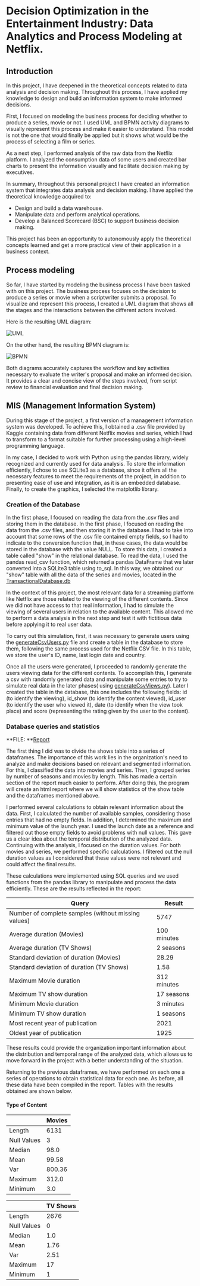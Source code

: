 # Decision Optimization in the Entertainment Industry: Data Analytics and Process Modeling at Netflix.

## Introduction

In this project, I have deepened in the theoretical concepts related to data analysis and decision making. Throughout this process, I have applied my knowledge to design and build an information system to make informed decisions.

First, I focused on modeling the business process for deciding whether to produce a series, movie or not. I used UML and BPMN activity diagrams to visually represent this process and make it easier to understand. This model is not the one that would finally be applied but it shows what would be the process of selecting a film or series.

As a next step, I performed analysis of the raw data from the Netflix platform. I analyzed the consumption data of some users and created bar charts to present the information visually and facilitate decision making by executives.

In summary, throughout this personal project I have created an information system that integrates data analysis and decision making. I have applied the theoretical knowledge acquired to:

- Design and build a data warehouse.
- Manipulate data and perform analytical operations.
- Develop a Balanced Scorecard (BSC) to support business decision making.

This project has been an opportunity to autonomously apply the theoretical concepts learned and get a more practical view of their application in a business context.

## Process modeling

So far, I have started by modeling the business process I have been tasked with on this project. The business process focuses on the decision to produce a series or movie when a scriptwriter submits a proposal. To visualize and represent this process, I created a UML diagram that shows all the stages and the interactions between the different actors involved.

Here is the resulting UML diagram:

![UML](images/UML.png) 

On the other hand, the resulting BPMN diagram is:

![BPMN](images/BPMN.png) 

Both diagrams accurately captures the workflow and key activities necessary to evaluate the writer's proposal and make an informed decision. It provides a clear and concise view of the steps involved, from script review to financial evaluation and final decision making.

## MIS (Management Information System)

During this stage of the project, a first version of a management information system was developed. To achieve this, I obtained a .csv file provided by Kaggle containing data from different Netflix movies and series, which I had to transform to a format suitable for further processing using a high-level programming language.

In my case, I decided to work with Python using the pandas library, widely recognized and currently used for data analysis. To store the information efficiently, I chose to use SQLite3 as a database, since it offers all the necessary features to meet the requirements of the project, in addition to presenting ease of use and integration, as it is an embedded database. Finally, to create the graphics, I selected the matplotlib library.

### Creation of the Database

In the first phase, I focused on reading the data from the .csv files and storing them in the database. In the first phase, I focused on reading the data from the .csv files, and then storing it in the database. I had to take into account that some rows of the .csv file contained empty fields, so I had to indicate to the conversion function that, in these cases, the data would be stored in the database with the value NULL. To store this data, I created a table called "show" in the relational database. To read the data, I used the pandas read_csv function, which returned a pandas DataFrame that we later converted into a SQLite3 table using to_sql. In this way, we obtained our "show" table with all the data of the series and movies, located in the [TransactionalDatabase.db](https://github.com/pizarroiker/SI-P1/blob/master/DDBB/TransactionalDatabase.db)

In the context of this project, the most relevant data for a streaming platform like Netflix are those related to the viewing of the different contents. Since we did not have access to that real information, I had to simulate the viewing of several users in relation to the available content. This allowed me to perform a data analysis in the next step and test it with fictitious data before applying it to real user data.

To carry out this simulation, first, it was necessary to generate users using the [generateCsvUsers.py](https://github.com/pizarroiker/SI-P1/blob/master/Transaccional/CSV/generateCsvUsers.py) file and create a table in the database to store them, following the same process used for the Netflix CSV file. In this table, we store the user's ID, name, last login date and country. 

Once all the users were generated, I proceeded to randomly generate the users viewing data for the different contents. To accomplish this, I generate a csv with randomly generated data and manipulate some entries to try to simulate real data in the later phases( using [generateCsvViews.py](https://github.com/pizarroiker/SI-P1/blob/master/Transaccional/CSV/generateCsvViews.py)). Later I created the table in the database, this one includes the following fields: id (to identify the viewing), id_show (to identify the content viewed), id_user (to identify the user who viewed it), date (to identify when the view took place) and score (representing the rating given by the user to the content).

### Database queries and statistics

**FILE: **[Report](https://github.com/pizarroiker/SI-P1/blob/master/Transaccional/report.txt)

The first thing I did was to divide the shows table into a series of dataframes. The importance of this work lies in the organization's need to analyze and make decisions based on relevant and segmented information. For this, I classified the data into movies and series. Then, I grouped series by number of seasons and movies by length. This has made a certain section of the report much easier to perform. After doing this, the program will create an html report where we will show statistics of the show table and the dataframes mentioned above.

I performed several calculations to obtain relevant information about the data. First, I calculated the number of available samples, considering those entries that had no empty fields. In addition, I determined the maximum and minimum value of the launch year. I used the launch date as a reference and filtered out those empty fields to avoid problems with null values. This gave us a clear idea about the temporal distribution of the analyzed data. Continuing with the analysis, I focused on the duration values. For both movies and series, we performed specific calculations. I filtered out the null duration values as I considered that these values were not relevant and could affect the final results.

These calculations were implemented using SQL queries and we used functions from the pandas library to manipulate and process the data efficiently. These are the results reflected in the report:


| Query                     | Result                           | 
| ------------------------- | --------------------------------- | 
| Number of complete samples (without missing values)   | 5747   | 
| Average duration (Movies)      | 100 minutes       |
| Average duration (TV Shows) | 2 seasons  | 
| Standard deviation of duration (Movies) | 28.29   | 
| Standard deviation of duration (TV Shows) | 1.58   | 
| Maximum Movie duration | 312 minutes  | 
| Maximum TV show duration | 17 seasons   | 
| Minimum Movie duration | 3 minutes |
| Minimum TV show duration | 1 seasons  | 
| Most recent year of publication | 2021   | 
| Oldest year of publication | 1925 |

These results could provide the organization important information about the distribution and temporal range of the analyzed data, which allows us to move forward in the project with a better understanding of the situation.

Returning to the previous dataframes, we have performed on each one a series of operations to obtain statistical data for each one. As before, all these data have been compiled in the report. Tables with the results obtained are shown below.

#### Type of Content

| | Movies |              
| ------- | -------- |
| Length | 6131   |      
| Null Values | 3      |     
| Median | 98.0  |     
| Mean | 99.58   |   
| Var | 800.36  |  
| Maximum | 312.0 |   
| Minimum | 3.0   |   

| | TV Shows |
| ------- | ------- | 
| Length | 2676   | 
| Null Values | 0   |
| Median | 1.0  |
| Mean | 1.76   |
| Var | 2.51  |
| Maximum | 17 |
| Minimum | 1   | 
